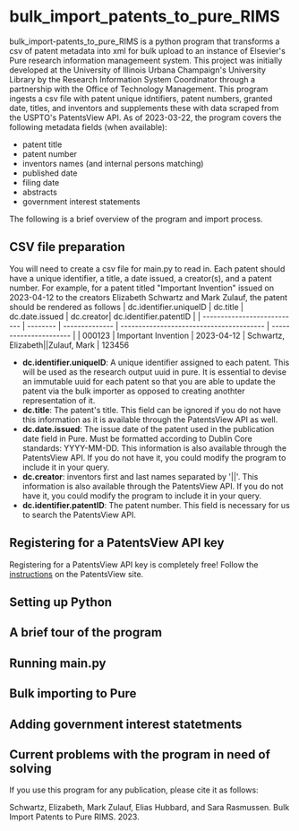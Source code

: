 # bulk_import_patents_to_pure_RIMS

bulk_import-patents_to_pure_RIMS is a python program that transforms a csv of patent metadata into xml for bulk upload to an instance of Elsevier's Pure research information managemeent system. This project was initially developed at the University of Illinois Urbana Champaign's University Library by the Research Information System Coordinator through a partnership with the Office of Technology Management. This program ingests a csv file with patent unique idntifiers, patent numbers, granted date, titles, and inventors and supplements these with data scraped from the USPTO's PatentsView API. As of 2023-03-22, the program covers the following metadata fields (when available):

- patent title
- patent number
- inventors names (and internal persons matching)
- published date
- filing date
- abstracts
- government interest statements

The following is a brief overview of the program and import process.

## CSV file preparation 

You will need to create a csv file for main.py to read in. Each patent should have a unique identifier, a title, a date issued, a creator(s), and a patent number. For example, for a patent titled "Important Invention" issued on 2023-04-12 to the creators Elizabeth Schwartz and Mark Zulauf, the patent should be rendered as follows
| dc.identifier.uniqueID      | dc.title | dc.date.issued | dc.creator| dc.identifier.patentID |
| --------------------------- | -------- | -------------- | ---------------------------------------- | ---------------------- |
| 000123                 | Important Invention    | 2023-04-12     | Schwartz, Elizabeth&#124;&#124;Zulauf, Mark |  123456

- **dc.identifier.uniqueID**: A unique identifier assigned to each patent. This will be used as the research output uuid in pure. It is essential to devise an immutable uuid for each patent so that you are able to update the patent via the bulk importer as opposed to creating anothter representation of it. 
- **dc.title**: The patent's title. This field can be ignored if you do not have this information as it is available through the PatentsView API as well.
- **dc.date.issued**: The issue date of the patent used in the publication date field in Pure. Must be formatted according to Dublin Core standards: YYYY-MM-DD. This information is also available through the PatentsView API. If you do not have it, you could modify the program to include it in your query.
- **dc.creator**: inventors first and last names separated by '||'. This information is also available through the PatentsView API. If you do not have it, you could modify the program to include it in your query.
- **dc.identifier.patentID**: The patent number. This field is necessary for us to search the PatentsView API. 


## Registering for a PatentsView API key
Registering for a PatentsView API key is completely free! Follow the [instructions](https://patentsview.org/apis/keyrequest) on the PatentsView site.

## Setting up Python

## A brief tour of the program

## Running main.py

## Bulk importing to Pure

## Adding government interest statetments

## Current problems with the program in need of solving

If you use this program for any publication, please cite it as follows: 

Schwartz, Elizabeth, Mark Zulauf, Elias Hubbard, and Sara Rasmussen. Bulk Import Patents to Pure RIMS. 2023. 

